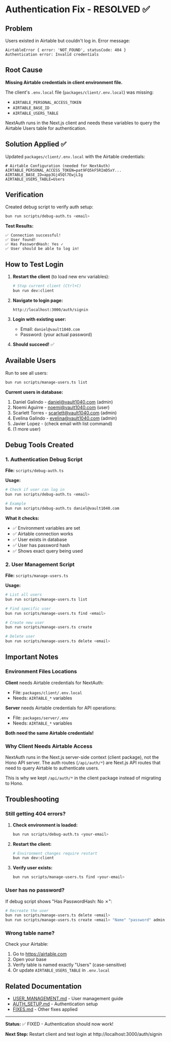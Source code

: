 # Authentication Fix - RESOLVED ✅

## Problem
Users existed in Airtable but couldn't log in. Error message:
```
AirtableError { error: 'NOT_FOUND', statusCode: 404 }
Authentication error: Invalid credentials
```

## Root Cause
**Missing Airtable credentials in client environment file.**

The client's `.env.local` file (`packages/client/.env.local`) was missing:
- `AIRTABLE_PERSONAL_ACCESS_TOKEN`
- `AIRTABLE_BASE_ID`
- `AIRTABLE_USERS_TABLE`

NextAuth runs in the Next.js client and needs these variables to query the Airtable Users table for authentication.

## Solution Applied ✅

Updated `packages/client/.env.local` with the Airtable credentials:

```env
# Airtable Configuration (needed for NextAuth)
AIRTABLE_PERSONAL_ACCESS_TOKEN=pat9FQ5kF5RImD5xY...
AIRTABLE_BASE_ID=app3Gj45Ql7EwjLIg
AIRTABLE_USERS_TABLE=Users
```

## Verification

Created debug script to verify auth setup:
```bash
bun run scripts/debug-auth.ts <email>
```

**Test Results:**
```
✅ Connection successful!
✅ User found!
✅ Has PasswordHash: Yes ✓
✅ User should be able to log in!
```

## How to Test Login

1. **Restart the client** (to load new env variables):
   ```bash
   # Stop current client (Ctrl+C)
   bun run dev:client
   ```

2. **Navigate to login page:**
   ```
   http://localhost:3000/auth/signin
   ```

3. **Login with existing user:**
   - Email: `daniel@vault1040.com`
   - Password: (your actual password)

4. **Should succeed!** ✅

## Available Users

Run to see all users:
```bash
bun run scripts/manage-users.ts list
```

**Current users in database:**
1. Daniel Galindo - daniel@vault1040.com (admin)
2. Noemi Aguirre - noemi@vault1040.com (user)
3. Scarlett Torres - scarlett@vault1040.com (admin)
4. Evelina Galindo - evelina@vault1040.com (admin)
5. Javier Lopez - (check email with list command)
6. (1 more user)

## Debug Tools Created

### 1. Authentication Debug Script
**File:** `scripts/debug-auth.ts`

**Usage:**
```bash
# Check if user can log in
bun run scripts/debug-auth.ts <email>

# Example
bun run scripts/debug-auth.ts daniel@vault1040.com
```

**What it checks:**
- ✅ Environment variables are set
- ✅ Airtable connection works
- ✅ User exists in database
- ✅ User has password hash
- ✅ Shows exact query being used

### 2. User Management Script
**File:** `scripts/manage-users.ts`

**Usage:**
```bash
# List all users
bun run scripts/manage-users.ts list

# Find specific user
bun run scripts/manage-users.ts find <email>

# Create new user
bun run scripts/manage-users.ts create

# Delete user
bun run scripts/manage-users.ts delete <email>
```

## Important Notes

### Environment Files Locations

**Client** needs Airtable credentials for NextAuth:
- File: `packages/client/.env.local`
- Needs: `AIRTABLE_*` variables

**Server** needs Airtable credentials for API operations:
- File: `packages/server/.env`
- Needs: `AIRTABLE_*` variables

**Both need the same Airtable credentials!**

### Why Client Needs Airtable Access

NextAuth runs in the Next.js server-side context (client package), not the Hono API server. The auth routes (`/api/auth/*`) are Next.js API routes that need to query Airtable to authenticate users.

This is why we kept `/api/auth/*` in the client package instead of migrating to Hono.

## Troubleshooting

### Still getting 404 errors?

1. **Check environment is loaded:**
   ```bash
   bun run scripts/debug-auth.ts <your-email>
   ```

2. **Restart the client:**
   ```bash
   # Environment changes require restart
   bun run dev:client
   ```

3. **Verify user exists:**
   ```bash
   bun run scripts/manage-users.ts find <your-email>
   ```

### User has no password?

If debug script shows "Has PasswordHash: No ✗":

```bash
# Recreate the user
bun run scripts/manage-users.ts delete <email>
bun run scripts/manage-users.ts create <email> "Name" "password" admin
```

### Wrong table name?

Check your Airtable:
1. Go to https://airtable.com
2. Open your base
3. Verify table is named exactly "Users" (case-sensitive)
4. Or update `AIRTABLE_USERS_TABLE` in `.env.local`

## Related Documentation

- [USER_MANAGEMENT.md](./USER_MANAGEMENT.md) - User management guide
- [AUTH_SETUP.md](./AUTH_SETUP.md) - Authentication setup
- [FIXES.md](./FIXES.md) - Other fixes applied

---

**Status:** ✅ FIXED - Authentication should now work!

**Next Step:** Restart client and test login at http://localhost:3000/auth/signin
